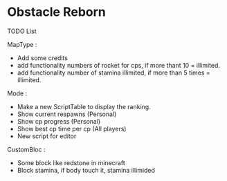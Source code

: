 # Obstacle Reborn

TODO List

MapType :
- Add some credits
- add functionality numbers of rocket for cps, if more thant 10 = illimited.
- add functionality number of stamina illimited, if more than 5 times = illimited.

Mode :
- Make a new ScriptTable to display the ranking.
- Show current respawns (Personal)
- Show cp progress (Personal)
- Show best cp time per cp (All players)
- New script for editor

CustomBloc :
- Some block like redstone in minecraft
- Block stamina, if body touch it, stamina illimided
